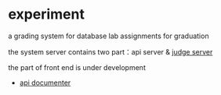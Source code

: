 # experiment

a grading system for database lab assignments for graduation 

the system server contains two part：api server &  [judge server](https://github.com/Kurizcan/experiment-judge-server)

the part of front end is under development

- [api documenter](https://documenter.getpostman.com/view/4078231/SzYbzJ8F)
